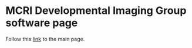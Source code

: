 # MCRI Developmental Imaging Group software page 

Follow this [link](http://developmentalimagingmcri.github.io/) to the main page.
